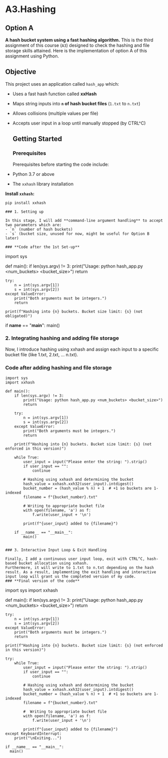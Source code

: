 # A3.Hashing
## Option A

**A hash bucket system using a fast hashing algorithm.** 
This is the third assignment of this course (`A3`) designed to check the hashing and file storage skills attained. Here is the implementation of option A of this assignment using Python.

## Objective

This project uses an application called `hash_app` which:

- Uses a fast hash function called **xxHash**
- Maps string inputs into **`n` of hash bucket files** (`1.txt` to `n.txt`)
- Allows collisions (multiple values per file)
- Accepts user input in a loop until manually stopped (by CTRL^C)

  ## Getting Started

  ### Prerequisites

  Prerequisites before starting the code include:

- Python 3.7 or above
- The `xxhash` library installation

**Install `xxhash`:**

```
pip install xxhash

### 1. Setting up

In this stage, I will add **command-line argument handling** to accept two parameters which are:
- `n` (number of hash buckets)
- `s` (bucket size, unused for now, might be useful for Option B later)

### **Code after the 1st Set-up**
```
import sys

def main():
    if len(sys.argv) != 3:
        print("Usage: python hash_app.py <num_buckets> <bucket_size>")
        return

    try:
        n = int(sys.argv[1])
        s = int(sys.argv[2])
    except ValueError:
        print("Both arguments must be integers.")
        return

    print(f"Hashing into {n} buckets. Bucket size limit: {s} (not obligated)")

if __name__ == "__main__":
    main()

### 2. Integrating hashing and adding file storage

  Now, I introduce hashing using xxhash and assign each input to a specific bucket file (like 1.txt, 2.txt, ... n.txt).

### **Code after adding hashing and file storage**
```
import sys
import xxhash

def main():
    if len(sys.argv) != 3:
        print("Usage: python hash_app.py <num_buckets> <bucket_size>")
        return

    try:
        n = int(sys.argv[1])
        s = int(sys.argv[2])
    except ValueError:
        print("Both arguments must be integers.")
        return

    print(f"Hashing into {n} buckets. Bucket size limit: {s} (not enforced in this version)")

    while True:
        user_input = input("Please enter the string: ").strip()
        if user_input == "":
            continue

        # Hashing using xxhash and determining the bucket
        hash_value = xxhash.xxh32(user_input).intdigest()
        bucket_number = (hash_value % n) + 1  # +1 so buckets are 1-indexed
        filename = f"{bucket_number}.txt"

        # Writing to appropriate bucket file
        with open(filename, 'a') as f:
            f.write(user_input + '\n')

        print(f"{user_input} added to {filename}")

    if __name__ == "__main__":
        main()


### 3. Interactive Input Loop & Exit Handling

Finally, I add a continuous user input loop, exit with CTRL^C, hash-based bucket allocation using xxhash. 
Furthermore, it will write to 1.txt to n.txt depending on the hash result. As a result, implementing the exit handling and interactive input loop will grant us the completed version of my code.
### **Final version of the code**
```
import sys
import xxhash

def main():
    if len(sys.argv) != 3:
        print("Usage: python hash_app.py <num_buckets> <bucket_size>")
        return

    try:
        n = int(sys.argv[1])
        s = int(sys.argv[2])
    except ValueError:
        print("Both arguments must be integers.")
        return

    print(f"Hashing into {n} buckets. Bucket size limit: {s} (not enforced in this version)")

    try:
        while True:
            user_input = input("Please enter the string: ").strip()
            if user_input == "":
                continue

            # Hashing using xxhash and determining the bucket
            hash_value = xxhash.xxh32(user_input).intdigest()
            bucket_number = (hash_value % n) + 1  # +1 so buckets are 1-indexed
            filename = f"{bucket_number}.txt"

            #  Writing to appropriate bucket file
            with open(filename, 'a') as f:
                f.write(user_input + '\n')

            print(f"{user_input} added to {filename}")
    except KeyboardInterrupt:
        print("\nExiting...")

    if __name__ == "__main__":
      main()
